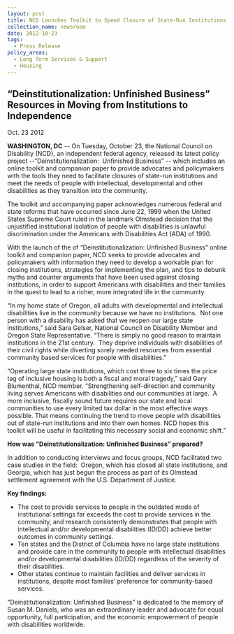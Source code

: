 ```yaml
---
layout: post
title: NCD Launches Toolkit to Speed Closure of State-Run Institutions
collection_name: newsroom
date: 2012-10-23
tags:
  - Press Release
policy_areas:
  - Long Term Services & Support
  - Housing
---
```


## “Deinstitutionalization: Unfinished Business” Resources in Moving from Institutions to Independence

O﻿ct. 23 2012

**WASHINGTON, DC** -- On Tuesday, October 23, the National Council on Disability (NCD), an independent federal agency, released its latest policy project --“Deinstitutionalization:  Unfinished Business” -- which includes an online toolkit and companion paper to provide advocates and policymakers with the tools they need to facilitate closures of state-run institutions and meet the needs of people with intellectual, developmental and other disabilities as they transition into the community.

The toolkit and accompanying paper acknowledges numerous federal and state reforms that have occurred since June 22, 1999 when the United States Supreme Court ruled in the landmark Olmstead decision that the unjustified institutional isolation of people with disabilities is unlawful discrimination under the Americans with Disabilities Act (ADA) of 1990.

With the launch of the of “Deinstitutionalization: Unfinished Business” online toolkit and companion paper, NCD seeks to provide advocates and policymakers with information they need to develop a workable plan for closing institutions, strategies for implementing the plan, and tips to debunk myths and counter arguments that have been used against closing institutions, in order to support Americans with disabilities and their families in the quest to lead to a richer, more integrated life in the community.

“In my home state of Oregon, all adults with developmental and intellectual disabilities live in the community because we have no institutions.  Not one person with a disability has asked that we reopen our large state institutions,” said Sara Gelser, National Council on Disability Member and Oregon State Representative. “There is simply no good reason to maintain institutions in the 21st century.  They deprive individuals with disabilities of their civil rights while diverting sorely needed resources from essential community based services for people with disabilities.”

“Operating large state institutions, which cost three to six times the price tag of inclusive housing is both a fiscal and moral tragedy,” said Gary Blumenthal, NCD member. “Strengthening self-direction and community living serves Americans with disabilities and our communities at large.  A more inclusive, fiscally sound future requires our state and local communities to use every limited tax dollar in the most effective ways possible. That means continuing the trend to move people with disabilities out of state-run institutions and into their own homes. NCD hopes this toolkit will be useful in facilitating this necessary social and economic shift.”

**How was “Deinstitutionalization: Unfinished Business” prepared?**

In addition to conducting interviews and focus groups, NCD facilitated two case studies in the field:  Oregon, which has closed all state institutions, and Georgia, which has just begun the process as part of its Olmstead settlement agreement with the U.S. Department of Justice.

**Key findings:**

- The cost to provide services to people in the outdated mode of institutional settings far exceeds the cost to provide services in the community, and research consistently demonstrates that people with intellectual and/or developmental disabilities (ID/DD) achieve better outcomes in community settings.
- Ten states and the District of Columbia have no large state institutions and provide care in the community to people with intellectual disabilities and/or developmental disabilities (ID/DD) regardless of the severity of their disabilities.
- Other states continue to maintain facilities and deliver services in institutions, despite most families’ preference for community-based services.

“Deinstitutionalization: Unfinished Business” is dedicated to the memory of Susan M. Daniels, who was an extraordinary leader and advocate for equal opportunity, full participation, and the economic empowerment of people with disabilities worldwide.

<!--EndFragment-->
